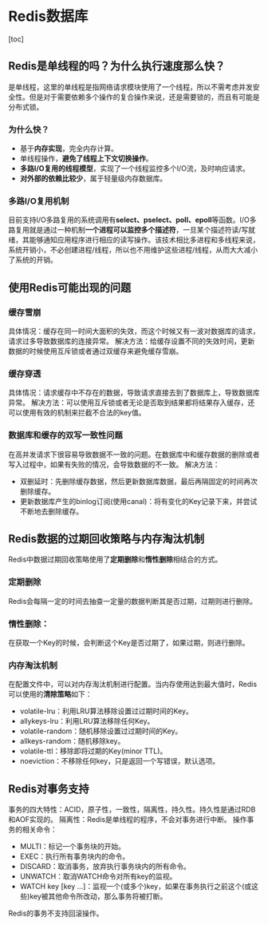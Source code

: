 # Redis数据库
[toc]

## Redis是单线程的吗？为什么执行速度那么快？
是单线程，这里的单线程是指网络请求模块使用了一个线程，所以不需考虑并发安全性。但是对于需要依赖多个操作的复合操作来说，还是需要锁的，而且有可能是分布式锁。
### 为什么快？
- 基于**内存实现**，完全内存计算。
- 单线程操作，**避免了线程上下文切换操作**。
- **多路I/O复用的线程模型**，实现了一个线程监控多个I/O流，及时响应请求。
- **对外部的依赖比较少**，属于轻量级内存数据库。
### 多路I/O复用机制
目前支持I/O多路复用的系统调用有**select、pselect、poll、epoll**等函数。I/O多路复用就是通过一种机制**一个进程可以监控多个描述符**，一旦某个描述符读/写就绪，其能够通知应用程序进行相应的读写操作。该技术相比多进程和多线程来说，系统开销小，不必创建进程/线程，所以也不用维护这些进程/线程，从而大大减小了系统的开销。

## 使用Redis可能出现的问题
### 缓存雪崩
具体情况：缓存在同一时间大面积的失效，而这个时候又有一波对数据库的请求，请求过多导致数据库的连接异常。
解决方法：给缓存设置不同的失效时间，更新数据的时候使用互斥锁或者通过双缓存来避免缓存雪崩。
### 缓存穿透
具体情况：请求缓存中不存在的数据，导致请求直接去到了数据库上，导致数据库异常。
解决方法：可以使用互斥锁或者无论是否取到结果都将结果存入缓存，还可以使用有效的机制来拦截不合法的key值。
### 数据库和缓存的双写一致性问题
在高并发请求下很容易导致数据不一致的问题。在数据库中和缓存数据的删除或者写入过程中，如果有失败的情况，会导致数据的不一致。
解决方法：
- 双删延时：先删除缓存数据，然后更新数据库数据，最后再隔固定的时间再次删除缓存。
- 更新数据库产生的binlog订阅(使用canal)：将有变化的Key记录下来，并尝试不断地去删除缓存。

## Redis数据的过期回收策略与内存淘汰机制
Redis中数据过期回收策略使用了**定期删除**和**惰性删除**相结合的方式。
### 定期删除
Redis会每隔一定的时间去抽查一定量的数据判断其是否过期，过期则进行删除。
### 惰性删除：
在获取一个Key的时候，会判断这个Key是否过期了，如果过期，则进行删除。
### 内存淘汰机制
在配置文件中，可以对内存淘汰机制进行配置。当内存使用达到最大值时，Redis可以使用的**清除策略**如下：
- volatile-lru：利用LRU算法移除设置过过期时间的Key。
- allykeys-lru：利用LRU算法移除任何Key。
- volatile-random：随机移除设置过过期时间的Key。
- allkeys-random：随机移除key。
- volatile-ttl：移除即将过期的Key(minor TTL)。
- noeviction：不移除任何key，只是返回一个写错误，默认选项。

## Redis对事务支持
事务的四大特性：ACID，原子性，一致性，隔离性，持久性。持久性是通过RDB和AOF实现的。
隔离性：Redis是单线程的程序，不会对事务进行中断。
操作事务的相关命令：
- MULTI：标记一个事务块的开始。
- EXEC：执行所有事务块内的命令。
- DISCARD：取消事务，放弃执行事务块内的所有命令。
- UNWATCH：取消WATCH命令对所有key的监视。
- WATCH key [key ...]：监视一个(或多个)key，如果在事务执行之前这个(或这些)key被其他命令所改动，那么事务将被打断。

Redis的事务不支持回滚操作。